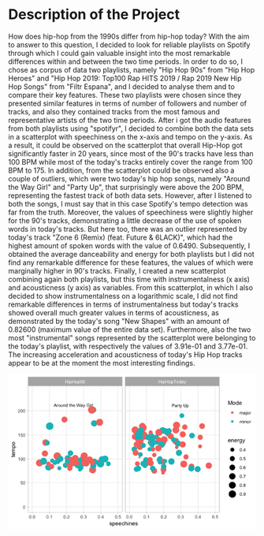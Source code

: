 



# Description of the Project 

How does hip-hop from the 1990s differ from hip-hop today? With the aim to answer to this question, I decided to look for reliable playlists on Spotify through which I could gain valuable insight into the most remarkable differences within and between the two time periods. In order to do so, I chose as corpus of data two playlists, namely "Hip Hop 90s" from "Hip Hop Heroes" and "Hip Hop 2019: Top100 Rap HITS 2019 / Rap 2019 New Hip Hop Songs" from "Filtr Espana", and I decided to analyse them and to compare their key features. These two playlists were chosen since they presented similar features in terms of number of followers and number of tracks, and also they contained tracks from the most famous and representative artists of the two time periods.
After i got the audio features from both playlists using "spotifyr", I decided to combine both the data sets in a scatterplot with speechiness on the x-axis and tempo on the y-axis. As a result, it could be observed on the scatterplot that overall Hip-Hop got significantly faster in 20 years, since most of the 90's tracks have less than 100 BPM while most of the today's tracks entirely cover the range from 100 BPM to 175. In addition, from the scatterplot could be observed also a couple of outliers, which were two today's hip hop songs, namely "Around the Way Girl" and "Party Up", that surprisingly were above the 200 BPM, representing the fastest track of both data sets. However, after I listened to both the songs, I must say that in this case Spotify's tempo detection was far from the truth. Moreover, the values of speechiness were slightly higher for the 90's tracks, demonstrating a little decrease of the use of spoken words in today's tracks. But here too, there was an outlier represented by today's track "Zone 6 (Remix) (feat. Future & 6LACK)", which had the highest amount of spoken words with the value of 0.6490. 
Subsequently, I obtained the average danceability and energy for both playlists but I did not find any remarkable difference for these features, the values of which were marginally higher in 90's tracks. 
Finally, I created a new scatterplot combining again both playlists, but this time with instrumentalness (x axis) and acousticness (y axis) as variables. From this scatterplot, in which I also decided to show instrumentalness on a logarithmic scale, I did not find remarkable differences in terms of instrumentalness but today's tracks showed overall much greater values in terms of acousticness, as demonstrated by the today's song "New Shapes" with an amount of 0.82600 (maximum value of the entire data set). Furthermore, also the two most "instrumental" songs represented by the scatterplot were belonging to the today's playlist, with respectively the values of 3.91e-01 and 3.77e-01.
The increasing acceleration and acousticness of today's Hip Hop tracks appear to be at the moment the most interesting findings. 

![Visualisation](Rplot.png)
  




